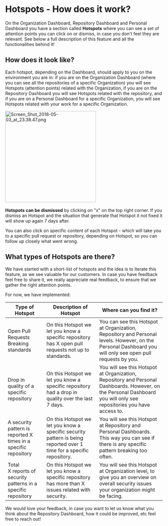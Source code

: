 # Hotspots - How does it work?

On the Organization Dashboard, Repository Dashboard and Personal Dashboard you have a section called **Hotspots** where you can see a set of attention points you can click on or dismiss, in case you don't feel they are relevant. See below a full description of this feature and all the functionalities behind it! 

## How does it look like?

Each hotspot, depending on the Dashboard, should apply to you on the environment you are in: if you are on the Organization Dashboard (where you can see all the repositories of a specific Organization) you will see Hotspots (attention points) related with the Organization, if you are on the Repository Dashboard you will see Hotspots related with the repository, and if you are on a Personal Dashboard for a specific Organization, you will see Hotspots related with your work for a specific Organization. 

<img src="/images/Screen_Shot_2018-05-03_at_23.38.47.png" width="290" height="292" alt="Screen_Shot_2018-05-03_at_23.38.47.png" /> 

**Hotspots can be dismissed** by clicking on "x" on the top right corner. If you dismiss an Hotspot and the situation that generate that Hotspot it not fixed it will show up again 7 days after. 

You can also click on specific content of each Hotspot - which will take you to a specific pull request or repository, depending on Hotspot, so you can follow up closely what went wrong. 

## What types of Hotspots are there?

We have started with a short-list of hotspots and the idea is to iterate this feature, as we see valuable for our customers. In case you have feedback feel free to share it, we really appreciate real feedback, to ensure that we gather the right attention points.

For now, we have implemented:

| Type of Hotspot                                                 | Description of Hotspot                                                                                               | Where can you find it?                                                                                                                                               |
| --------------------------------------------------------------- | -------------------------------------------------------------------------------------------------------------------- | -------------------------------------------------------------------------------------------------------------------------------------------------------------------- |
| Open Pull Requests Breaking standards                           | On this Hotspot we let you know a specific repository has X open pull requests not up to standards.                  | You can see this Hotspot at Organization, Repository and Personal levels. However, on the Personal Dashboard you will only see open pull requests by you.            |
| Drop in quality of a specific repository                        | On this Hotspot we let you know a specific repository had a drop in quality over the last 7 days.                    | You will see this Hotspot at Organization, Repository and Personal Dashboards. However, on the Personal Dashboard you will only see repositories you have access to. |
| A security pattern is reported X times in a specific repository | On this Hotspot we let you know a specific security pattern is being reported over 1 time for a specific repository. | You will see this Hotspot at Repository and Personal Dashboards. This way you can see if there is any specific pattern breaking too often.                           |
| Total X reports of security patterns in a specific repository   | On this Hotspot we let you know a specific repository has more than X issues related with security.                  | You will see this Hotspot at Organization level, to give you an overview on overall security issues your organization might be facing.                               |

We would love your feedback, in case you want to let us know what you think about the Repository Dashboard, how it could be improved, etc feel free to reach out!
